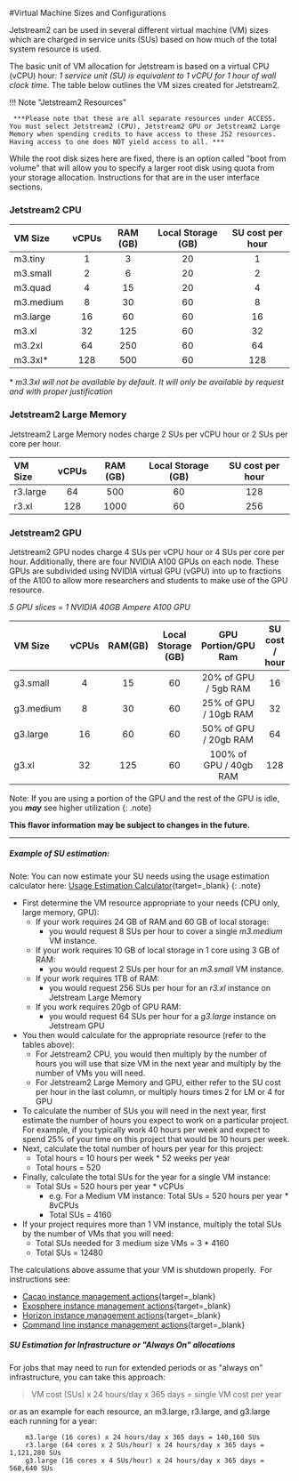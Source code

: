 #Virtual Machine Sizes and Configurations

Jetstream2 can be used in several different virtual machine (VM) sizes which are charged in service units (SUs) based on how much of the total system resource is used.

The basic unit of VM allocation for Jetstream is based on a virtual CPU (vCPU) hour: *1 service unit (SU) is equivalent to 1 vCPU for 1 hour of wall clock time*. The table below outlines the VM sizes created for Jetstream2.

!!! Note "Jetstream2 Resources"

     ***Please note that these are all separate resources under ACCESS. You must select Jetstream2 (CPU), Jetstream2 GPU or Jetstream2 Large Memory when spending credits to have access to these JS2 resources. Having access to one does NOT yield access to all. ***

While the root disk sizes here are fixed, there is an option called "boot from volume" that will allow you to specify a larger root disk using quota from your storage allocation. Instructions for that are in the user interface sections.

### Jetstream2 CPU

| VM Size   | vCPUs | RAM (GB) | Local Storage (GB) | SU cost per hour |
|:----------|:-----:|:--------:|:------------------:|:----------------:|
| m3.tiny   |   1   |    3     |         20         |        1         |
| m3.small  |   2   |    6     |         20         |        2         |
| m3.quad   |   4   |    15    |         20         |        4         |
| m3.medium |   8   |    30    |         60         |        8         |
| m3.large  |  16   |    60    |         60         |        16        |
| m3.xl     |  32   |   125    |         60         |        32        |
| m3.2xl    |  64   |   250    |         60         |        64        |
| m3.3xl*   |  128  |   500    |         60         |       128        |

\* *m3.3xl will not be available by default. It will only be available by request and with proper justification*

### Jetstream2 Large Memory

Jetstream2 Large Memory nodes charge 2 SUs per vCPU hour or 2 SUs per core per hour.

| VM Size  | vCPUs | RAM (GB) | Local Storage (GB) | SU cost per hour |
|:---------|:-----:|:--------:|:------------------:|:----------------:|
| r3.large |  64   |   500    |         60         |       128        |
| r3.xl    |  128  |   1000   |         60         |       256        |

### Jetstream2 GPU

Jetstream2 GPU nodes charge 4 SUs per vCPU hour or 4 SUs per core per hour. Additionally, there are four NVIDIA A100 GPUs on each node. These GPUs are subdivided using NVIDIA virtual GPU (vGPU) into up to fractions of the A100 to allow more researchers and students to make use of the GPU resource.

*5 GPU slices = 1 NVIDIA 40GB Ampere A100 GPU*

| VM Size   | vCPUs | RAM(GB) | Local Storage (GB) | GPU Portion/GPU Ram  | SU cost / hour |
|:----------|:-----:|:-------:|:------------------:|:-------------------:|:--------------:|
| g3.small  |   4   |   15    |         60         |  20% of GPU / 5gb RAM  |       16       |
| g3.medium |   8   |   30    |         60         | 25% of GPU / 10gb RAM |       32       |
| g3.large  |  16   |   60    |         60         | 50% of GPU / 20gb RAM |       64       |
| g3.xl     |  32   |   125   |         60         | 100% of GPU / 40gb RAM |      128       |

Note: If you are using a portion of the GPU and the rest of the GPU is idle, you ***may*** see higher utilization
{: .note}

**This flavor information may be subject to changes in the future.**

----

##### Example of SU estimation:
Note: You can now estimate your SU needs using the usage estimation calculator here: [Usage Estimation Calculator](../alloc/estimator.md){target=_blank}
{: .note}

*   First determine the VM resource appropriate to your needs (CPU only, large memory, GPU):
    *   If your work requires 24 GB of RAM and 60 GB of local storage:
        *   you would request 8 SUs per hour to cover a single *m3.medium* VM instance.
    *   If your work requires 10 GB of local storage in 1 core using 3 GB of RAM:
        *   you would request 2 SUs per hour for an *m3.small* VM instance.
    *   If your work requires 1TB of RAM:
        *   you would request 256 SUs per hour for an *r3.xl* instance on Jetstream Large Memory
    *   If you work requires 20gb of GPU RAM:
        *   you would request 64 SUs per hour for a *g3.large* instance on Jetstream GPU
*   You then would calculate for the appropriate resource (refer to the tables above):
    *   For Jetstream2 CPU, you would then multiply by the number of hours you will use that size VM in the next year and multiply by the number of VMs you will need.
    *   For Jetstream2 Large Memory and GPU, either refer to the SU cost per hour in the last column, or multiply hours times 2 for LM or 4 for GPU
*   To calculate the number of SUs you will need in the next year, first estimate the number of hours you expect to work on a particular project.
    For example, if you typically work 40 hours per week and expect to spend 25% of your time on this project that would be 10 hours per week.
*   Next, calculate the total number of hours per year for this project:
    *   Total hours = 10 hours per week \* 52 weeks per year
    *   Total hours = 520
*   Finally, calculate the total SUs for the year for a single VM instance:
    *   Total SUs = 520 hours per year \* vCPUs
        *   e.g. For a Medium VM instance: Total SUs = 520 hours per year \* 8vCPUs
        *   Total SUs = 4160
*   If your project requires more than 1 VM instance, multiply the total SUs by the number of VMs that you will need:
    *   Total SUs needed for 3 medium size VMs = 3 \* 4160
    *   Total SUs = 12480

The calculations above assume that your VM is shutdown properly.  For instructions see:

* [Cacao instance management actions](../ui/cacao/deployments.md){target=_blank}
* [Exosphere instance management actions](../ui/exo/manage.md){target=_blank}
* [Horizon instance management actions](../ui/horizon/manage.md){target=_blank}
* [Command line instance management actions](../ui/cli/manage.md){target=_blank}


##### SU Estimation for Infrastructure or "Always On" allocations

For jobs that may need to run for extended periods or as "always on" infrastructure, you can take this approach:

> VM cost (SUs) x 24 hours/day x 365 days = single VM cost per year

or as an example for each resource, an m3.large, r3.large, and g3.large each running for a year:

        m3.large (16 cores) x 24 hours/day x 365 days = 140,160 SUs
        r3.large (64 cores x 2 SUs/hour) x 24 hours/day x 365 days = 1,121,280 SUs
        g3.large (16 cores x 4 SUs/hour) x 24 hours/day x 365 days = 560,640 SUs

